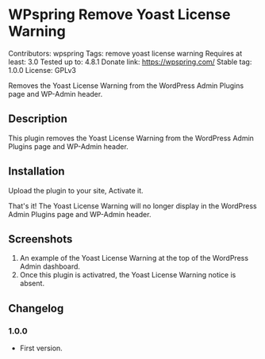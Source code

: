 # WPspring Remove Yoast License Warning
Contributors: wpspring
Tags: remove yoast license warning
Requires at least: 3.0
Tested up to: 4.8.1
Donate link: https://wpspring.com/
Stable tag: 1.0.0
License: GPLv3

Removes the Yoast License Warning from the WordPress Admin Plugins page and WP-Admin header.

## Description

This plugin removes the Yoast License Warning from the WordPress Admin Plugins page and WP-Admin header.

## Installation

Upload the plugin to your site, Activate it.

That's it! The Yoast License Warning will no longer display in the WordPress Admin Plugins page and WP-Admin header.

## Screenshots

1. An example of the Yoast License Warning at the top of the WordPress Admin dashboard.
2. Once this plugin is activatred, the Yoast License Warning notice is absent.

## Changelog

###  1.0.0
* First version.
